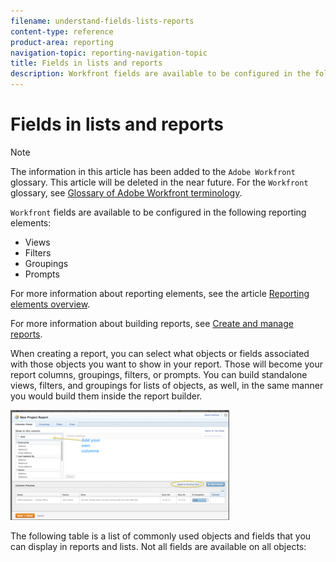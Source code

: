 ```yaml
---
filename: understand-fields-lists-reports
content-type: reference
product-area: reporting
navigation-topic: reporting-navigation-topic
title: Fields in lists and reports
description: Workfront fields are available to be configured in the following reporting elements:
---
```


# Fields in lists and reports

>[!NOTE]
>
>The information in this article has been added to the `Adobe Workfront` glossary. This article will be deleted in the near future. For the `Workfront` glossary, see [Glossary of Adobe Workfront terminology](../../../workfront-basics/navigate-workfront/workfront-navigation/workfront-terminology-glossary.md).

<!--
Important: This article should be used as a reference to understand the fields that are visible through the report builder in Workfront. The fields available in the report builder are listed in the following table in alphabetical order. We are currently updating this information and as a result this table might not be complete. We will remove this disclaimer when we consider this information exhaustive.
-->

`Workfront` fields are available to be configured in the following reporting elements:

* Views
* Filters
* Groupings
* Prompts

For more information about reporting elements, see the article [Reporting elements overview](../../../reports-and-dashboards/reports/reporting-elements/reporting-elements-overview.md).

For more information about building reports, see<![CDATA[  ]]> [Create and manage reports](../../../reports-and-dashboards/reports/creating-and-managing-reports/create-manage-reports.md).

When creating a report, you can select what objects or fields associated with those objects you want to show in your report. Those will become your report columns, groupings, filters, or prompts. You can build standalone views, filters, and groupings for lists of objects, as well, in the same manner you would build them inside the report builder.&nbsp;

![](assets/4-350x176.png)

The following table is a list of commonly used objects and fields that you can display in reports and lists. Not all fields are available on all objects:&nbsp;&nbsp;

<!--
Object Name Description Actual Hours In a project, task, or issue report, Actual Hours are the sum of all hours logged on the project, task, or issue. Allocation Date You can find this field in the following types of reports: Resource Estimates Project (Financial Data) Budgeted Hour For a Resource Estimates or Project (Financial Data) report: Build these reports when trying to understand how resources are budgeted for work, or the amount of Planned Hours that is assigned to your resources. The Allocation Date is the first day (Sunday) of a week in which the allocation of a Job Role to a task starts. A resource (Job Role) can have as many Allocation Dates as it has weeks during the Duration of the tasks that it is assigned to. If tasks span over multiple months, then the first day of a month can also become an Allocation Date, if it falls within the Duration of the task. For example, you can have a Job Role assigned to a task that spans over 3 weeks and has 90 Planned Hours. These hours are spread evenly during the duration of the task, which makes every day assign 6 Planned Hours to your job role: Daily Planned Hours = Total Planned Hours/ Number of Work Days during the Duration of the task As a result, there are three Allocation Dates, one for every Sunday of every week during the Duration of the task, each with a certain number of Planned Hours associated with them. If the task starts in the middle of the last week of a month and ends two weeks after the beginning of a new month, the task will have four Allocation Dates: one for every Sunday of every week during the Duration of the task, and one for the first day of the new month. To make the most use of this information, we recommend that you build a Resource Estimates or a Project (Financial Data) report and add a matrix grouping for Allocation Date, and group the results weekly, monthly, quarterly, or yearly for the most accurate data. For information about building a matrix grouping, see the article Create a matrix report. For a Budgeted Hour report: Build this report when trying to understand the amount of Budgeted Hours that is allocated to your resources or to your projects in the Resource Planner. The Allocation Date is the first day (a Sunday) of the week for which you budgeted the hours in the Resource Planner. Tips: If a week spans for two months, it will generate two rows in the report: one corresponding to the first day of the week (Sunday of the first week which is during the first month), and the second row displays the first day of the second month. For example, if you budget 8 hours for a user for the week of June 30 (Sunday) - July 6 (Saturday), the two rows show an Allocation Date of June 30, and July 1. For information about budgeting resources in the Resource Planner, see the article Budget resources in the Resource Planner using the Project and Role views. Approver Decision In the Proof Approval report, displays proof approval decisions for proofs that are no longer active. Assigned To In a Task or Issue report, this field displays the Owner of the task or the issue, or the Primary Assignee. You can filter or group by this field, as well. Assignments In a Task or Issue report, this field displays a list of all entities (users, job roles, teams) that are assigned to the task or issue. You can filter by this field only in a text mode filter. You cannot group the report by this field. Assignment Users In a Task or Issue report, this field displays information about the users assigned to the tasks or issues. This field displays Primary Owners, as well as other users assigned to tasks or issues. Assignment Roles In a Task or Issue report, this field displays information about the job roles assigned to the tasks or issues. This field displays Primary Owners, as well as other job roles assigned to tasks or issues. Budget Status Shows whether the project is currently added to the capacity planner and if the budget calculation has been completed for it. If the project is not added to the capacity planner, its value is "Not Included." If the project is added to the Capacity Planner but is excluded from the budget calculation, the value is "Included but not Calculated." If the project is added to the Capacity Planner and included in the budget calculation, the value is "Included and Calculated." Budgeted Completion Date This is a deprecated field that shows the date when the budgeting of resources ends, as defined in the Legacy Resource Estimates area of the Business Case of a project, or the Capacity Planner. The field is available in project and task reports. Budgeted Cost or Project Budgeted Cost The Budgeted Cost for the project is calculated using the following formula: Budgeted Cost = Budgeted Expense Cost + Budgeted Labor Cost + Fixed Cost of the project The Budgeted Labor Cost in the calculation above refers to both labor costs for hours budgeted in the Legacy Resource Estimates area of a project (or in the Capacity Planner), and hours budgeted in the Resource Budgeting area of the Business Case (or in the Resource Planner). Important: The Capacity Planner and Legacy Resource Estimates areas are currently deprecated and will be removed from Workfront. You can locate the Budgeted Cost field based on the hours budgeted in the Resource Planner in the following areas and reports in Workfront: Business Case Summary Portfolio Optimizer (in the Cost field) In the following reports, in the Project Budgeted Cost field: Resource Estimates report Budgeted Hour report Project report Project (Financial Data) Task report Issue report You can locate the Budgeted Cost field based on the hours budgeted in the Capacity Planner in the following areas and reports in Workfront: Resource Estimates report Budgeted Hour report Project report Project (Financial Data) Task report Issue report For more information about calculating Budgeted Cost, see the article Calculate Budgeted Cost. Budgeted Hours or Bud. Hours or Pln. Bud. Hours These are the hours that you, as the Resource Manager, budget for your resources for the work they need to complete on projects. This field refers to both hours budgeted in the Legacy Resource Estimates area of a project (or in the Capacity Planner), and hours budgeted in the Resource Budgeting area of the Business Case (or in the Resource Planner). You can locate the Budgeted Hours from the Resource Planner in the following areas and reports in Workfront: Resource Planner Hours view (in the BDG column) Utilization report Hours view Resource Budgeting area of the Business Case (in the Hours field) Budgeted Hour report (the Bud. Hours field refers to hours budgeted for users; the Pln. Bud. Hours field refers to hours budgeted for roles or projects) You can locate the Budgeted Hours from the Capacity Planner in the following areas and reports in Workfront: Capacity Planner Legacy Resource Estimates area of the Business Case (in the Hours field) Resource Estimates report (in the Bud. Hours field) Budgeted Hour report (in the Budgeted Hours field) Project report Project (Financial Data) Task report Issue report The Capacity Planner and Legacy Resource Estimates areas are currently deprecated and will be removed from Workfront. For information about budgeting Users in the Resource Planner, see the article Budget resources in the Resource Planner using the Project and Role views. Budgeted Labor Cost or Resource Planner Budgeted Cost This is the cost associated with the hours that you, as the Resource Manager, budget for your resources for the work they need to complete on projects. The Budgeted Labor Cost in a project report is calculated using the following formula: Budgeted Labor Cost = SUM(Job Role Cost per Hour * Budgeted Hours per Job Role) This field refers to both labor costs for hours budgeted in the Legacy Resource Estimates area of a project (or in the Capacity Planner), and hours budgeted in the Resource Budgeting area of the Business Case (or in the Resource Planner). Important: The Capacity Planner and Legacy Resource Estimates areas are currently deprecated and will be removed from Workfront. You can locate the Budgeted Labor Cost field based on the hours budgeted in the Resource Planner in the following areas and reports in Workfront: Resource Planner Cost view (in the BDG column) Utilization report Cost view (in the Budgeted Cost column) Resource Budgeting area of the Business Case In the following reports, in the Resource Planner Budgeted Labor Cost field: Resource Estimates report Budgeted Hour report Project report Project (Financial Data) Task report Issue report You can locate the Budgeted Labor Cost based on the hours budgeted in the Capacity Planner in the following areas and reports in Workfront: Capacity Planner Legacy Resource Estimates area of the Business Case (in the Legacy Budgeted Labor Cost field) Resource Estimates report Budgeted Hour report Project report Project (Financial Data) Task report Issue report For more information about calculating the Budgeted Labor Cost, see the article Understand Budgeted Labor Cost and Budgeted Hours for projects Budgeted Start Date This is a deprecated field that shows the date when the budgeting of resources starts, as defined in the Legacy Resource Estimates area of the Business Case of a project, or the Capacity Planner. The field is available in project and task reports. Completion Day In a template or template task report, this is the day in the timeline of the template when the template task or the template completes. By default, the template has a Completion Day of 0 before you start adding template tasks to it. After adding the template tasks, the tasks and the template show a Completion Day of 1 because Workfront assumes a Duration of 1 Day for each new template task. When you start adding Task Constraints, Duration, or dependencies to your template tasks, the Completion Day might change to reflect these changes. For more information about the Completion Day in a template, see Edit project templates. Can Start Shows if a task is ready to start to be worked on. The system checks for the following things before it marks a task as "True" for the "Can Start" field: - If the task has a parent, it checks to see if the value of "Can Start" for the parent it set to "True". If the value for the parent is "False", then all the subtasks have the value of "Can Start" set to "False", as well. - It also checks to see if the predecessors of the task are complete. If they are complete, the "Can Start" value for the task is set to "True". If any of the predecessors is not complete, or has a status of "Complete - Pending Approval", then the "Can Start" value for the task is set to "False". Category A category is a custom form. You can build reports for this object and you can show it in other object reports, as well. Not all objects can have a custom form, or category. The following objects can have a custom form: - Project - Task - Issue - Portfolio - Document - Expense - Program - User - Company - Iteration Category Name When added as a column to the view of any of the following objects it displays a list of all custom forms associated with these objects: - Project - Task - Issue - Portfolio - Document - Expense - Program - User - Company - Iteration Condition It is a visual representation of the progress of a task, issue or project. For projects, the condition can be manually set by the project owner or it can be automatically set by Workfront, based on the progress status of the project. For more information about project condition, see the article Overview of Project Condition and Condition Type. The possible values for the project condition are: - On Target - At Risk - In Trouble For tasks, the condition is set manually by the task owner. The possible values for the task condition are: - Going Smoothly - Some Concerns - Major Roadblocks For more information about task condition, see the article Update Condition for tasks and issues. For issues, the condition is set manually by the issue owner. The possible values for the task condition are: - Going Smoothly - Some Concerns - Major Roadblocks Condition Update Shows the current condition of tasks, projects or issues. This option shows the most recent updates that the owners of tasks, projects or issues have provided in the 'Update Status' field, along with the new condition. Comments made on condition updates are not displayed in the 'Condition Update' column; only the main update is displayed. Constraint Date If you are using a Task Constraint that is tied to a specific date, such as Must Start On, then that specific date becomes the Constraint Date of the task. The following task constraints update the Constraint Date field: Must Start On Must Finish On Start No Later Than Start No Earlier Than Note: Constraint Date is only viewable in a report or customized view. Constraint Day If you are using a Task Constraint in a template task that is tied to a specific day, such as Must Start On, then that specific day becomes the Constraint Day of the template task. The following task constraints update the Constraint Day field: Must Start On Must Finish On Start No Later Than Start No Earlier Than Note: Constraint Day is only viewable in a report or customized view. Dashboards You can add this field in a report or a list of the report object, to display the dashboards on which the report is listed in a list. You can use this field to filter for reports that are listed on a specific dashboard, as well. For more information about including dashboard information on report object reports, see the “Understanding What Reports Are Listed on Dashboards” section in the article Access and organize reports. Days Late Shows a date difference between Planned Start and Today if the Actual Completion Date is missing. Also shows a date difference between Actual Completion and Planned Completion, when an Actual Completion Date is present. Duration This field appears on projects, tasks and issues. It is the number of days between the Planned Start and the Planned Completion Date of the object. For tasks, the Duration is an editable field if the Duration Type of the task is not Simple. If the Duration Type of the task is Simple, or if the Task Constraint is Fixed Dates, the Duration is a calculation performed by Workfront. For issues, the Duration is always an editable field and it should represent an estimate of a number of days that would require the issue to be resolved. For projects, the Duration is a calculation performed by Workfront and it represents the difference in days between the Planned Start of the earliest task and the Planned Completion of the latest task on the project. For more information about the difference between Duration and Planned Duration for tasks, see the article Difference between Planned Duration and Duration for tasks. End Date In a Rate report, this is the date when a new billing rate for a job role at the project level ends. The hours associated with the project that are before this date are multiplied by this billing rate to calculate the revenue on the project. Flags This is the same field as Status Icons, but it is only available for the following views: Templates Expenses For more information, see the article Built-in Status Icons in Views. Group Administrator In a Group report, this field displays the names of the users designated as Group Administrators in the Group. For more information, see Group administrators. Group with Administration Access In a Layout Template, Timesheet Profile, or Schedule report, this field displays the Groups whose Group Administrators have access to modify the template. You can also filter this report by this field. For more information about Group with Administration Access, see the article Create and manage layout templates. Handoff Date The date when a task becomes available for work. The Handoff Date is a calculation and cannot be set manually. For more information about the Handoff Date, see the article Task Handoff Date overview. (Hour) Owner In an Hour report, the Hour Owner is the user to whom the hours are attributed. This is different than the user who is actually logging the time. These two entities can sometimes be two different users. For more information about logging time for another user, see the article Log time. Kanban Flag In a Task Report or Issue Report, the Kanban Flag field displays the flag status that is set on the story on the Kanban board. Possible values are On Track, Ready to Pull, and Is Blocked. For more information about setting flag status on stories on the Kanban story board, see the article Use flags on stories on the Kanban board. Last 10 Viewers In a report list, it displays the names of up to 10 users who have viewed the report most recently. For more information about usage information in report lists, see the article View report usage. Last Condition Note Displays the update last entered on an object by the owner of the object. This field is helpful to display the owner's most recent activity or interaction on an object. The Last Condition Note column is empty if the note text of the last note of an object has been deleted. When a new note is entered on the object, it becomes the last note and it displays again in the column. Last Note Displays the update last entered on an object by any user. This field is helpful to display the most recent activity or interaction on an object. The Last Note column is empty if the text of the last note of an object has been deleted. When a new note is entered on the object, it becomes the last note and it displays again in the column. Last Viewed By In a report list, it displays information about the user who viewed the report last. For more information about usage information in report lists, see the article View report usage. Last Viewed Date In a report list, it displays the date on which the report was displayed last. For more information about usage information in report lists, see the article View report usage. Legacy Resource Pool The Legacy Resource Pool is a collection of job roles associated with a project or a user. The functionality of the Legacy Resource Pools is displayed in the tools available in the Legacy Resource Planning tab of the People area. For more information about Legacy Resource Planning, see the article Resource Planning. This is a deprecated field. License Type Limit: Planner Limit In a Group view or report, this shows the maximum number of Plan licenses that can be assigned to users who have the respective group designated as their Home Group. License Type Limit: Worker Limit In a Group view or report, this shows the maximum number of Work licenses that can be assigned to users who have the respective group designated as their Home Group. Note Text Displays the text of an update entered by an user on any object. Parameter A parameter is a custom field. You can build a report for all parameters, or custom fields in your system. Percent Complete A project, task, or issue field that shows what percentage of the work associated with the task, project, or issue is completed. You can update this field manually for issues and working tasks. For projects and parent tasks, this field is a roll-up from all the working tasks and you cannot update it manually. Planned Budgeted Hours In a Budgeted Hour report, this displays the amount of hours budgeted for Projects or Job Roles in the Resource Planner. For information about budgeting Projects or Roles in the Resource Planner, see the article Budget resources in the Resource Planner using the Project and Role views. For information about the Budgeted Hours report, see the article Report: Budgeted Hour. Planned Completion Date You can manually set the Planned Completion Date to a date of your choosing. If you do not set the Planned Completion Date, Workfront sets it automatically. When set automatically, the Planned Completion Date is: Planned Start Date + Duration For more information, see the article Set the project Planned Completion Date. Planned Cost A total of the Planned Labor Cost and the Planned Expense Cost of the project. This does not include the Planned Risk Cost on the project. Planned Duration A task's Planned Duration is usually the same as the task's Duration. It represents the difference in days between the Planned Start and the Planned Completion Dates of the task. When the task has a Duration Type of Effort Driven, the Planned Duration can differ from the Duration of the task, based on how many resources you assign to the task. For example, if a task with a Duration Type of Effort Driven has a Duration of 3 days and you assign one resource with a full time schedule to the task, the Planned Duration is 3 days, as well. If you assign three resources with a full time schedule to the same task, the Duration stays 3 days, but the Planned Duration becomes 1 day. The Planned Duration also changes the Planned Start and Planned Completion dates of the task, to reflect the new Planned Duration. As a result, the timeline of the project is affected as well. For more information about the difference between Duration and Planned Duration for tasks, see the article Difference between Planned Duration and Duration for tasks. Projects and issues don't have a Planned Duration. Planned Duration Minutes The Planned Duration Minutes of a project or an issue is the Duration of the project or issue in minutes. Tasks don't have a Planned Duration Minutes field. Template Tasks have a Planned Duration Minutes field which displays the Planned Duration of the task in minutes. Planned Expense Cost Total of the Planned Amounts of all the expenses on the project. Planned Hours This field appears on projects, tasks, and issues. It shows the amount of hours that the Project Owner estimates that each task or issue should take to complete. For tasks, you can manually update this field when the Duration Type of the task is Calculated Assignment. This field is calculated by Workfront when the Duration Type of the task is Calculated Work, Effort Driven, or Simple. For information about Task Duration, see the article Overview of Task Duration and Duration Type. Planned Hours are distributed equally to all the days within the duration of each task. They are stored in minutes in the Workfront database. Workfront calculates the Planned Hours of a Project by adding all Planned Hours from all the tasks on the project. You can manually update this field for Issues. Issue Planned Hours are not added to the Project Planned Hours. Planned Labor Cost For a task, the hourly rate of the user or role, multiplied by the number of hours assigned to the user or role. For a project, it is a total of all Planned Labor Costs of all the tasks. Whether the rate of the user or role is used depends on the Cost Type that is selected for the given task, as described in the section Modifying Cost Types for Individual Tasks in the article Track costs. Planned Risk Cost The total of the Potential Cost of all the risks on the project. This amount is not included in the Planned Cost of the project. Project Budgeted Cost See Budgeted Cost Proof Deadline In reports that contain the Document Version object (such as a Document Version report and Proof Approval report), displays the day of the week, date, time of day, and year of the proof deadline. Proof Decision In reports that contain the Document Version object (such as a Document Version report and Proof Approval report), displays the decision status of the proof (pending, changes required, or approved) Proof Name In reports that contain the Document Version object (such as a Document Version report and Proof Approval report), displays the proof name. Proof Pages In reports that contain the Document Version object (such as a Document Version report and Proof Approval report), displays the number of pages included in the proof. Proof Progress In reports that contain the Document Version object (such as a Document Version report and Proof Approval report), displays the progress status of the proof (Sent, Opened, Commented, Decision Made). For more information, see the section Proof progress overview in the article Proof progress and status overview. Rank In an Access Level report, you can manually indicate a Rank of the Access Level. This helps you, as the Workfront administrator, to visually identify the level of complexity associated with each Access Level. For example, you can give lower numbers for more complex (Plan-level) Access Levels, and higher numbers for less complex (Requestor-level) Access Levels. You cannot rank the standard Access Levels. Ready This is a field on a task report which indicates whether an Agile task has been marked as "Ready" on the backlog. This flag only applies to Agile tasks, which are tasks assigned to an Agile team. Rejection Issue In a project or a task report, this is the issue that is created when the approval for the project or the task is rejected. For information about rejection issues, see the article Create an approval process for work items. Resolve Issue/ Project/ Task In an issue report, use this field in views or filters to refer to the issue, the project, or the task that resolves the issue. For information about displaying resolving objects in reports, see the section Overview of Resolving and Resolvable Objects in the article Overview of Resolving and Resolvable Objects . Resource Managers Resource Managers can perform resource scheduling actions on a project. When you use this in a report, a list of resource managers is displayed, with each resource manager on the project separated by a comma (there can be up to 10 resource managers on a given project). For more information, see the article Designate Resource Managers for a project or template . Resource Manager IDs Use this option when creating a filter to find a specific resource manager. Begin typing the name of the resource manager that you want to use in the filter, then click the name when it appears in the drop-down list. Resource Managers can perform resource scheduling actions on a project. For more information, see the article Designate Resource Managers for a project or template . Resource Planner Budgeted Labor Cost See Budgeted Labor Cost. Resource Pool A collection of job roles associated with a project or a user. The functionality of the Resource Pools is displayed in the tools available in the Resource Planning tab of the People area in the Production environment. Resource Pools In project reports, Resource Pools show all the pools associated with a project. Resource Pools are collections of users that can be associated with a project. This object cannot be used in a grouping. For more information about the functionality of Resource Pools see the section Resource Planning. Resource Scope A task-level field that is applicable only when using a Task Constraint of Fixed Dates. For more information about the Fixed Dates Task Constraint, see the article Fixed Dates. The value of the Resource Scope on a task is intended to prevent other tasks from being assigned to the same user during the time frame of the task. For more information about Resource Scope, see the article Understanding Resource Scope. Scheduled Report When you build a report of reports, you can display information about the schedules of the report, if the report is scheduled for delivery using the Scheduled Report field. This field shows multiple values, one for each schedule of each report, in a bulleted list. For more information about scheduling reports, see the article Report delivery overview. Because this field shows multiple values, it cannot be used in a grouping. You can access it only in a filter or a view. Source Indicates the parent object of another object. For example, a document attached to a task has the name of the task in the Source field of a Document report or view; an issue logged under a project has the name of the project in the Source field of an Issue report or view. Start Date In a Rate report, this is the date when a new billing rate for a job role at the project level starts. The hours associated with the project that are after this date are multiplied by this billing rate to calculate the revenue on the project. Start Day In a template or template task report, this is the day in the timeline of the template when the template task or the template starts. By default, the template and any template tasks indicate a Start Day of 0. When you start adding Task Constraints, Duration, or dependencies to your template tasks, the Start Day might change to reflect these changes. For more information about the Start Day in a template, see Edit project templates. Status Shows the most recent status of tasks. This is the 'New,' 'In Process,' and 'Complete' statuses that users can select when updating a task. For more information about task status, see the article Update task status. Status Icons You can add the built-in Status Icons field as a column in your views to enhance visibility into key points about your objects, like: An object has documents attached An object is associated with an approval process An object has additional notes associated with it An expense is billable or reimbursable A task is on a critical path A user belongs to a company, a team, or is located in a different time zone You can add the Status Icons field in the views of the following objects: Tasks Issues Projects Template Tasks Templates Expenses Documents Users For more information, see the article Built-in Status Icons in Views. Status Update Shows the most recent status update on tasks. This option shows the most recent status updates that users have provided in the 'Update Status' field. (To show the 'New,' 'In Process,' and 'Complete' statuses, use the Status column.) Comments made on status updates are not displayed in the 'Status Update' column; only the main update is displayed. For more information on statuses, see the article Update task status. Subscribers Lists the subscribers to projects, tasks, or issues. When you use this field in a report, a list of subscribers displays, with each subscriber separated by a comma. For more information, see the article Subscribe to items in Adobe Workfront. Time Off You can build a Time Off report to view when users have indicated time off in their profile. Total Hours In a project report, Total Hours display the rounded sum of all hours on the project, the last time the project finances were calculated. Actual Hours reflect the exact hours logged on the project. Typically, the Actual Hours should match the Total Hours. If the Total Hours appears significantly different than the Actual Hours field, you must Recalculate Finances on the project. For more information about recalculating project finances, see the article Recalculate project finances. Thumbnail / Large Thumbnail In a Document list or report, it displays a preview of the document in a thumbnail. Do one of the following: Select Thumbnail to view a 33-66 pixel-wide thumbnail in the report. Select Large Thumbnail to view a 400 pixel-wide thumbnail in the report. The size of the thumbnail adjusts when you modify the width of the column in a list or report. View Icons This is the same field as Status Icons, but it is only available for the following views: Documents For more information, see the article Built-in Status Icons in Views. Views Last Month/ Quarter/ Year In a report list, it displays the number of times the report has been viewed during the last month, quarter, or year. For more information about usage information in report lists, see the article View report usage. Views This Month/ Quarter/ Year In a report list, it displays the number of times the report has been viewed during this month, quarter, or year. For more information about usage information in report lists, see the article View report usage.
-->

